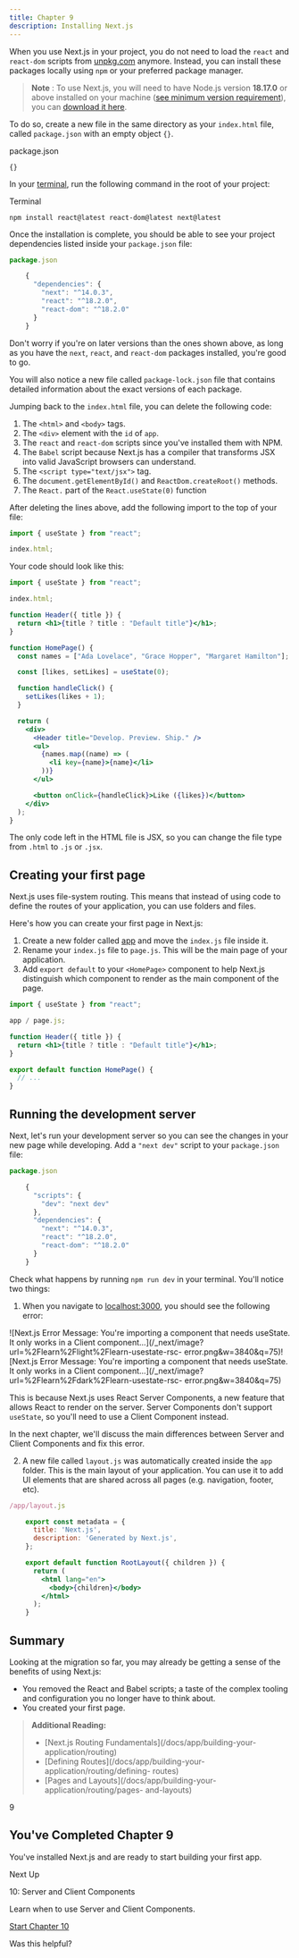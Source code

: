 ```yaml
---
title: Chapter 9
description: Installing Next.js
---
```


When you use Next.js in your project, you do not need to load the `react` and
`react-dom` scripts from [unpkg.com](http://unpkg.com) anymore. Instead, you
can install these packages locally using `npm` or your preferred package
manager.

> **Note** : To use Next.js, you will need to have Node.js version **18.17.0**
> or above installed on your machine ([see minimum version
> requirement](/docs/getting-started/installation)), you can [download it
> here](https://nodejs.org/en/).

To do so, create a new file in the same directory as your `index.html` file,
called `package.json` with an empty object `{}`.

package.json

    {}

In your [terminal](https://code.visualstudio.com/docs/terminal/basics), run
the following command in the root of your project:

Terminal

    npm install react@latest react-dom@latest next@latest

Once the installation is complete, you should be able to see your project
dependencies listed inside your `package.json` file:

```jsx
package.json

    {
      "dependencies": {
        "next": "^14.0.3",
        "react": "^18.2.0",
        "react-dom": "^18.2.0"
      }
    }
```

Don't worry if you're on later versions than the ones shown above, as long as
you have the `next`, `react`, and `react-dom` packages installed, you're good
to go.

You will also notice a new file called `package-lock.json` file that contains
detailed information about the exact versions of each package.

Jumping back to the `index.html` file, you can delete the following code:

1. The `<html>` and `<body>` tags.
2. The `<div>` element with the `id` of `app`.
3. The `react` and `react-dom` scripts since you've installed them with NPM.
4. The `Babel` script because Next.js has a compiler that transforms JSX into valid JavaScript browsers can understand.
5. The `<script type="text/jsx">` tag.
6. The `document.getElementById()` and `ReactDom.createRoot()` methods.
7. The `React.` part of the `React.useState(0)` function

After deleting the lines above, add the following import to the top of your
file:

```jsx
import { useState } from "react";

index.html;
```

Your code should look like this:

```jsx
import { useState } from "react";

index.html;

function Header({ title }) {
  return <h1>{title ? title : "Default title"}</h1>;
}

function HomePage() {
  const names = ["Ada Lovelace", "Grace Hopper", "Margaret Hamilton"];

  const [likes, setLikes] = useState(0);

  function handleClick() {
    setLikes(likes + 1);
  }

  return (
    <div>
      <Header title="Develop. Preview. Ship." />
      <ul>
        {names.map((name) => (
          <li key={name}>{name}</li>
        ))}
      </ul>

      <button onClick={handleClick}>Like ({likes})</button>
    </div>
  );
}
```

The only code left in the HTML file is JSX, so you can change the file type
from `.html` to `.js` or `.jsx`.

## Creating your first page

Next.js uses file-system routing. This means that instead of using code to
define the routes of your application, you can use folders and files.

Here's how you can create your first page in Next.js:

1. Create a new folder called [app](/docs/app/building-your-application/routing#the-app-router) and move the `index.js` file inside it.
2. Rename your `index.js` file to `page.js`. This will be the main page of your application.
3. Add `export default` to your `<HomePage>` component to help Next.js distinguish which component to render as the main component of the page.

```jsx
import { useState } from "react";

app / page.js;

function Header({ title }) {
  return <h1>{title ? title : "Default title"}</h1>;
}

export default function HomePage() {
  // ...
}
```

## Running the development server

Next, let's run your development server so you can see the changes in your new
page while developing. Add a `"next dev"` script to your `package.json` file:

```js
package.json

    {
      "scripts": {
        "dev": "next dev"
      },
      "dependencies": {
        "next": "^14.0.3",
        "react": "^18.2.0",
        "react-dom": "^18.2.0"
      }
    }
```

Check what happens by running `npm run dev` in your terminal. You'll notice
two things:

1. When you navigate to [localhost:3000](http://localhost:3000), you should see the following error:

![Next.js Error Message: You're importing a component that needs useState. It
only works in a Client
component...](/\_next/image?url=%2Flearn%2Flight%2Flearn-usestate-rsc-
error.png&w=3840&q=75)![Next.js Error Message: You're importing a component
that needs useState. It only works in a Client
component...](/\_next/image?url=%2Flearn%2Fdark%2Flearn-usestate-rsc-
error.png&w=3840&q=75)

This is because Next.js uses React Server Components, a new feature that
allows React to render on the server. Server Components don't support
`useState`, so you'll need to use a Client Component instead.

In the next chapter, we'll discuss the main differences between Server and
Client Components and fix this error.

2. A new file called `layout.js` was automatically created inside the `app` folder. This is the main layout of your application. You can use it to add UI elements that are shared across all pages (e.g. navigation, footer, etc).

```jsx
/app/layout.js

    export const metadata = {
      title: 'Next.js',
      description: 'Generated by Next.js',
    };

    export default function RootLayout({ children }) {
      return (
        <html lang="en">
          <body>{children}</body>
        </html>
      );
    }
```

## Summary

Looking at the migration so far, you may already be getting a sense of the
benefits of using Next.js:

- You removed the React and Babel scripts; a taste of the complex tooling and configuration you no longer have to think about.
- You created your first page.

> **Additional Reading:**
>
> - [Next.js Routing Fundamentals](/docs/app/building-your-
>   application/routing)
> - [Defining Routes](/docs/app/building-your-application/routing/defining-
>   routes)
> - [Pages and Layouts](/docs/app/building-your-application/routing/pages-
>   and-layouts)

9

## You've Completed Chapter 9

You've installed Next.js and are ready to start building your first app.

Next Up

10: Server and Client Components

Learn when to use Server and Client Components.

[Start Chapter 10](/learn/react-foundations/server-and-client-components)

Was this helpful?
